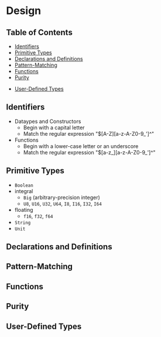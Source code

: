 # Design


## Table of Contents

- [Identifiers](#identifiers)
- [Primitive Types](#primitive-types)
- [Declarations and Definitions](#declarations-and-definitions)
- [Pattern-Matching](#pattern-matching)
- [Functions](#functions)
- [Purity](#purity)
<!-- - [Parametric Types](#parametric-types) -->
- [User-Defined Types](#user-defined-types)


## Identifiers
- Dataypes and Constructors
    - Begin with a capital letter
    - Match the regular expression "$\[A-Z\]\[a-z-A-Z0-9_'\]^"
- Functions
    - Begin with a lower-case letter or an underscore
    - Match the regular expression "$\[a-z_\]\[a-z-A-Z0-9_'\]^"


## Primitive Types
- `Boolean`
- integral
    - `Big` (arbitrary-precision integer)
    - `U8`, `U16`, `U32`, `U64`, `I8`, `I16`, `I32`, `I64`
- floating
    - `f16`, `f32`, `f64`
- `String`
- `Unit`

## Declarations and Definitions
## Pattern-Matching
## Functions
## Purity
<!-- ## Parametric Types -->
## User-Defined Types
